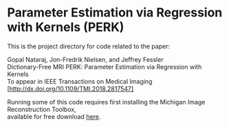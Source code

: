 # Parameter Estimation via Regression with Kernels (PERK)  

This is the project directory for code related to the paper: 

Gopal Nataraj, Jon-Fredrik Nielsen, and Jeffrey Fessler  
Dictionary-Free MRI PERK: Parameter Estimation via Regression with Kernels  
To appear in IEEE Transactions on Medical Imaging  
[http://dx.doi.org/10.1109/TMI.2018.2817547]  

Running some of this code requires first installing the Michigan Image Reconstruction Toolbox,  
available for free download [here](http://web.eecs.umich.edu/~fessler/code/).

